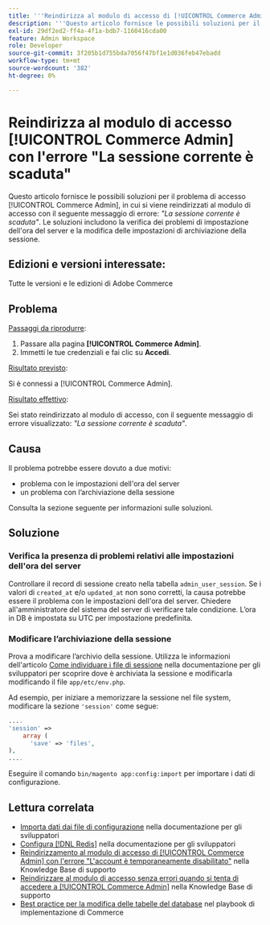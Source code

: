 ```yaml
---
title: '''Reindirizza al modulo di accesso di [!UICONTROL Commerce Admin] con l''errore "La sessione corrente è scaduta"'
description: '''Questo articolo fornisce le possibili soluzioni per il problema di accesso [!UICONTROL Commerce Admin], in cui si viene reindirizzati al modulo di accesso con il seguente messaggio di errore: *"La sessione corrente è scaduta"*. Le soluzioni includono la verifica dei problemi di impostazione dell''ora del server e la modifica delle impostazioni di archiviazione della sessione.'
exl-id: 29df2ed2-ff4a-4f1a-bdb7-1160416cda00
feature: Admin Workspace
role: Developer
source-git-commit: 3f205b1d755bda7056f47bf1e1d036feb47ebadd
workflow-type: tm+mt
source-wordcount: '382'
ht-degree: 0%

---
```


# Reindirizza al modulo di accesso [!UICONTROL Commerce Admin] con l&#39;errore &quot;La sessione corrente è scaduta&quot;

Questo articolo fornisce le possibili soluzioni per il problema di accesso [!UICONTROL Commerce Admin], in cui si viene reindirizzati al modulo di accesso con il seguente messaggio di errore: *&quot;La sessione corrente è scaduta&quot;*. Le soluzioni includono la verifica dei problemi di impostazione dell&#39;ora del server e la modifica delle impostazioni di archiviazione della sessione.

## Edizioni e versioni interessate:

Tutte le versioni e le edizioni di Adobe Commerce

## Problema

<u>Passaggi da riprodurre</u>:

1. Passare alla pagina **[!UICONTROL Commerce Admin]**.
1. Immetti le tue credenziali e fai clic su **Accedi**.

<u>Risultato previsto</u>:

Si è connessi a [!UICONTROL Commerce Admin].

<u>Risultato effettivo</u>:

Sei stato reindirizzato al modulo di accesso, con il seguente messaggio di errore visualizzato: *&quot;La sessione corrente è scaduta&quot;*.

## Causa

Il problema potrebbe essere dovuto a due motivi:

* problema con le impostazioni dell&#39;ora del server
* un problema con l’archiviazione della sessione

Consulta la sezione seguente per informazioni sulle soluzioni.

## Soluzione

### Verifica la presenza di problemi relativi alle impostazioni dell&#39;ora del server

Controllare il record di sessione creato nella tabella `admin_user_session`. Se i valori di `created_at` e/o `updated_at` non sono corretti, la causa potrebbe essere il problema con le impostazioni dell&#39;ora del server. Chiedere all&#39;amministratore del sistema del server di verificare tale condizione. L’ora in DB è impostata su UTC per impostazione predefinita.

### Modificare l’archiviazione della sessione

Prova a modificare l’archivio della sessione. Utilizza le informazioni dell&#39;articolo [Come individuare i file di sessione](https://devdocs.magento.com/guides/v2.3/config-guide/sessions.html) nella documentazione per gli sviluppatori per scoprire dove è archiviata la sessione e modificarla modificando il file `app/etc/env.php`.

Ad esempio, per iniziare a memorizzare la sessione nel file system, modificare la sezione `'session'` come segue:

```php
....
'session' =>
    array (
      'save' => 'files',
),
....
```

Eseguire il comando `bin/magento app:config:import` per importare i dati di configurazione.


## Lettura correlata

* [Importa dati dai file di configurazione](https://devdocs.magento.com/guides/v2.3/config-guide/cli/config-cli-subcommands-config-mgmt-import.html) nella documentazione per gli sviluppatori
* [Configura [!DNL Redis]](https://experienceleague.adobe.com/en/docs/commerce-operations/configuration-guide/cache/redis/config-redis) nella documentazione per gli sviluppatori
* [Reindirizzamento al modulo di accesso di [!UICONTROL Commerce Admin] con l&#39;errore &quot;L&#39;account è temporaneamente disabilitato&quot;](https://experienceleague.adobe.com/en/docs/commerce-knowledge-base/kb/troubleshooting/miscellaneous/redirect-back-to-the-admin-login-form-with-your-account-is-temporarily-disabled-error) nella Knowledge Base di supporto
* [Reindirizzare al modulo di accesso senza errori quando si tenta di accedere a [!UICONTROL Commerce Admin]](https://experienceleague.adobe.com/en/docs/commerce-knowledge-base/kb/troubleshooting/miscellaneous/login-redirect-when-trying-to-login-to-magento-admin) nella Knowledge Base di supporto
* [Best practice per la modifica delle tabelle del database](https://experienceleague.adobe.com/en/docs/commerce-operations/implementation-playbook/best-practices/development/modifying-core-and-third-party-tables#why-adobe-recommends-avoiding-modifications) nel playbook di implementazione di Commerce


